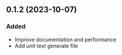 ## 0.1.2 (2023-10-07)

### Added

- Improve documentation and performance
- Add unit test generate file
